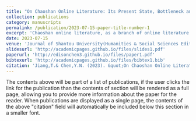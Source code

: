 ```yaml
---
title: "On Chaoshan Online Literature: Its Present State, Bottleneck and Direction"
collection: publications
category: manuscripts
permalink: /publication/2023-07-15-paper-title-number-1
excerpt: 'Chaoshan online literature, as a branch of online literature of the Guangdong-Hong Kong-Macao Greater Bay Area, is relatively less developed compared with other regions. But in recent years, a number of writers and works with certain popularity and influence have emerged. Therefore, observing, sorting out and studying the development of Chaoshan online literature, and revealing its achievements and shortcomings, can fill a blind spot for current scholarship and find a new highlight for the area’s cultural development, and at the same time it can enrich the online literature research of the entire Guangdong-Hong Kong-Macao Greater Bay Area.'
date: 2023-07-15
venue: 'Journal of Shantou University(Humanities & Social Sciences Edition)'
slidesurl: 'http://academicpages.github.io/files/slides1.pdf'
paperurl: 'http://edisonchen3.github.io/files/paper1.pdf'
bibtexurl: 'http://academicpages.github.io/files/bibtex1.bib'
citation: 'Jiang,T.& Chen,Y.N. (2023). &quot;On Chaoshan Online Literature: Its Present State, Bottleneck and Direction.&quot; <i>Journal of Shantou University(Humanities & Social Sciences Edition)</i>. 39(07).'
---
```

The contents above will be part of a list of publications, if the user clicks the link for the publication than the contents of section will be rendered as a full page, allowing you to provide more information about the paper for the reader. When publications are displayed as a single page, the contents of the above "citation" field will automatically be included below this section in a smaller font.
